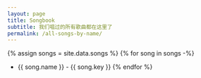 ```yaml
---
layout: page
title: Songbook
subtitle: 我们唱过的所有歌曲都在这里了
permalink: /all-songs-by-name/
---
```


{% assign songs = site.data.songs %}
{% for song in songs -%}
- {{ song.name }} - {{ song.key }} 
{% endfor %}
